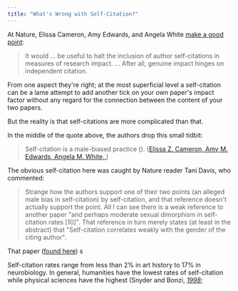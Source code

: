 ```yaml
---
title: "What's Wrong with Self-Citation?"
---
```


At Nature, Elissa Cameron, Amy Edwards, and Angela White [make a good point](http://www.nature.com/nature/journal/v505/n7482/full/505160b.html):

> It would ... be useful to halt the inclusion of author self-citations  in measures of research impact. ... After all, genuine impact hinges on independent citation.

From one aspect they're right; at the most superficial level a self-citation can be a lame attempt to add another tick on your own paper's impact factor without any regard for the connection between the content of your two papers.

But the reality is that self-citations are more complicated than that.

In the middle of the quote above, the authors drop this small tidbit: 

> Self-citation is a male-biased  practice ([](http://www.sciencedirect.com/science/article/pii/S0169534712002753)). ([Elissa Z. Cameron, Amy M. Edwards, Angela M. White, ](http://www.nature.com/nature/journal/v505/n7482/full/505160b.html))

The obvious self-citation here was caught by Nature reader Tani Davis, who commented:

> Strange how the authors support one of their two points (an alleged male bias in self-citation) by self-citation, and that reference doesn't actually support the point. All I can see there is a weak reference to another paper "and perhaps moderate sexual dimorphism in self-citation rates [10]". That reference in turn merely states (at least in the abstract) that "Self-citation correlates weakly with the gender of the citing author".

That paper ([found here](http://link.springer.com/article/10.1007%2Fs10816-006-9001-5/fulltext.html)) s

Self-citation rates range from less than 2% in art history to 17% in  neurobiology. In general, humanities have the lowest rates of  self-citation while physical sciences have the highest (Snyder and  Bonzi, <cite>[1998](http://link.springer.com.myaccess.library.utoronto.ca/article/10.1007%2Fs10816-006-9001-5/fulltext.html#CR39)</cite>;








